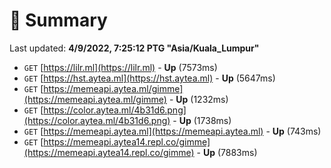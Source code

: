 # 📖 Summary
Last updated: **4/9/2022, 7:25:12 PTG "Asia/Kuala_Lumpur"**

- `GET` [https://lilr.ml](https://lilr.ml) - **Up** (7573ms)
- `GET` [https://hst.aytea.ml](https://hst.aytea.ml) - **Up** (5647ms)
- `GET` [https://memeapi.aytea.ml/gimme](https://memeapi.aytea.ml/gimme) - **Up** (1232ms)
- `GET` [https://color.aytea.ml/4b31d6.png](https://color.aytea.ml/4b31d6.png) - **Up** (1738ms)
- `GET` [https://memeapi.aytea.ml](https://memeapi.aytea.ml) - **Up** (743ms)
- `GET` [https://memeapi.aytea14.repl.co/gimme](https://memeapi.aytea14.repl.co/gimme) - **Up** (7883ms)
